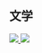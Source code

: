 ## 文学
<a href="https://book.willbc.cn/poetry">
  <img src="https://github-readme-stats.vercel.app/api/pin/?username=willbchang-book&repo=poetry">
</a>
<a href="https://book.willbc.cn/prose">
  <img src="https://github-readme-stats.vercel.app/api/pin/?username=willbchang-book&repo=prose">
</a>
